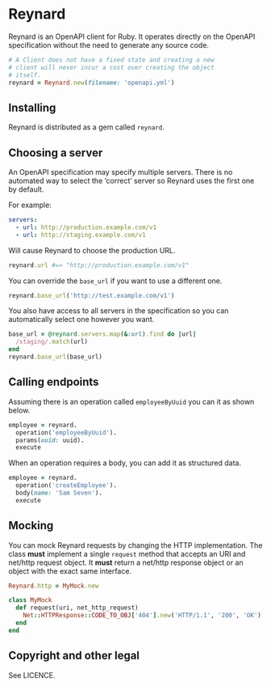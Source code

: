 # Reynard

Reynard is an OpenAPI client for Ruby. It operates directly on the OpenAPI specification without the need to generate any source code.

```ruby
# A Client does not have a fixed state and creating a new
# client will never incur a cost over creating the object
# itself.
reynard = Reynard.new(filename: 'openapi.yml')
```

## Installing

Reynard is distributed as a gem called `reynard`.

## Choosing a server

An OpenAPI specification may specify multiple servers. There is no automated way to select the ‘correct’ server so Reynard uses the first one by default.

For example:

```yaml
servers:
  - url: http://production.example.com/v1
  - url: http://staging.example.com/v1
```

Will cause Reynard to choose the production URL.

```ruby
reynard.url #=> "http://production.example.com/v1"
```

You can override the `base_url` if you want to use a different one.

```ruby
reynard.base_url('http://test.example.com/v1')
```

You also have access to all servers in the specification so you can automatically select one however you want.

```ruby
base_url = @reynard.servers.map(&:url).find do |url|
  /staging/.match(url)
end
reynard.base_url(base_url)
```

## Calling endpoints

Assuming there is an operation called `employeeByUuid` you can it as shown below.

```ruby
employee = reynard.
  operation('employeeByUuid').
  params(uuid: uuid).
  execute
```

When an operation requires a body, you can add it as structured data.

```ruby
employee = reynard.
  operation('createEmployee').
  body(name: 'Sam Seven').
  execute
```

## Mocking

You can mock Reynard requests by changing the HTTP implementation. The class **must** implement a single `request` method that accepts an URI and net/http request object. It **must** return a net/http response object or an object with the exact same interface.

```ruby
Reynard.http = MyMock.new

class MyMock
  def request(uri, net_http_request)
    Net::HTTPResponse::CODE_TO_OBJ['404'].new('HTTP/1.1', '200', 'OK')
  end
end
```

## Copyright and other legal

See LICENCE.